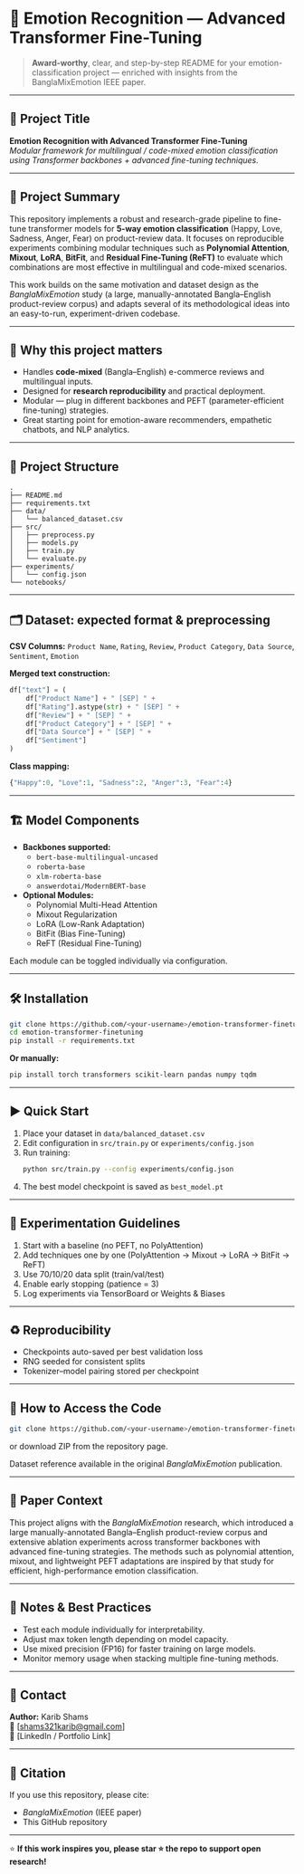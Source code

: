 # 🌟 Emotion Recognition — Advanced Transformer Fine-Tuning

> **Award-worthy**, clear, and step-by-step README for your emotion-classification project — enriched with insights from the BanglaMixEmotion IEEE paper.

---

## 📌 Project Title
**Emotion Recognition with Advanced Transformer Fine-Tuning**  
_Modular framework for multilingual / code-mixed emotion classification using Transformer backbones + advanced fine-tuning techniques._

---

## 🚀 Project Summary
This repository implements a robust and research-grade pipeline to fine-tune transformer models for **5-way emotion classification** (Happy, Love, Sadness, Anger, Fear) on product-review data. It focuses on reproducible experiments combining modular techniques such as **Polynomial Attention**, **Mixout**, **LoRA**, **BitFit**, and **Residual Fine-Tuning (ReFT)** to evaluate which combinations are most effective in multilingual and code-mixed scenarios.  

This work builds on the same motivation and dataset design as the *BanglaMixEmotion* study (a large, manually-annotated Bangla–English product-review corpus) and adapts several of its methodological ideas into an easy-to-run, experiment-driven codebase.

---

## 🎯 Why this project matters
- Handles **code-mixed** (Bangla–English) e-commerce reviews and multilingual inputs.
- Designed for **research reproducibility** and practical deployment.
- Modular — plug in different backbones and PEFT (parameter-efficient fine-tuning) strategies.
- Great starting point for emotion-aware recommenders, empathetic chatbots, and NLP analytics.

---

## 🧩 Project Structure
```
.
├── README.md
├── requirements.txt
├── data/
│   └── balanced_dataset.csv
├── src/
│   ├── preprocess.py
│   ├── models.py
│   ├── train.py
│   └── evaluate.py
├── experiments/
│   └── config.json
└── notebooks/
```
---

## 🗂 Dataset: expected format & preprocessing
**CSV Columns:**
`Product Name`, `Rating`, `Review`, `Product Category`, `Data Source`, `Sentiment`, `Emotion`

**Merged text construction:**
```python
df["text"] = (
    df["Product Name"] + " [SEP] " +
    df["Rating"].astype(str) + " [SEP] " +
    df["Review"] + " [SEP] " +
    df["Product Category"] + " [SEP] " +
    df["Data Source"] + " [SEP] " +
    df["Sentiment"]
)
```
**Class mapping:**
```python
{"Happy":0, "Love":1, "Sadness":2, "Anger":3, "Fear":4}
```

---

## 🏗 Model Components
- **Backbones supported:**
  - `bert-base-multilingual-uncased`
  - `roberta-base`
  - `xlm-roberta-base`
  - `answerdotai/ModernBERT-base`
- **Optional Modules:**
  - Polynomial Multi-Head Attention  
  - Mixout Regularization  
  - LoRA (Low-Rank Adaptation)  
  - BitFit (Bias Fine-Tuning)  
  - ReFT (Residual Fine-Tuning)

Each module can be toggled individually via configuration.

---

## 🛠 Installation
```bash
git clone https://github.com/<your-username>/emotion-transformer-finetuning.git
cd emotion-transformer-finetuning
pip install -r requirements.txt
```

**Or manually:**
```bash
pip install torch transformers scikit-learn pandas numpy tqdm
```

---

## ▶️ Quick Start
1. Place your dataset in `data/balanced_dataset.csv`  
2. Edit configuration in `src/train.py` or `experiments/config.json`
3. Run training:
   ```bash
   python src/train.py --config experiments/config.json
   ```
4. The best model checkpoint is saved as `best_model.pt`

---

## 🔬 Experimentation Guidelines
1. Start with a baseline (no PEFT, no PolyAttention)
2. Add techniques one by one (PolyAttention → Mixout → LoRA → BitFit → ReFT)
3. Use 70/10/20 data split (train/val/test)
4. Enable early stopping (patience = 3)
5. Log experiments via TensorBoard or Weights & Biases

---

## ♻ Reproducibility
- Checkpoints auto-saved per best validation loss
- RNG seeded for consistent splits
- Tokenizer–model pairing stored per checkpoint

---

## 📂 How to Access the Code
```bash
git clone https://github.com/<your-username>/emotion-transformer-finetuning.git
```
or download ZIP from the repository page.

Dataset reference available in the original *BanglaMixEmotion* publication.

---

## 🧭 Paper Context
This project aligns with the *BanglaMixEmotion* research, which introduced a large manually-annotated Bangla–English product-review corpus and extensive ablation experiments across transformer backbones with advanced fine-tuning strategies. The methods such as polynomial attention, mixout, and lightweight PEFT adaptations are inspired by that study for efficient, high-performance emotion classification.

---

## 🧪 Notes & Best Practices
- Test each module individually for interpretability.
- Adjust max token length depending on model capacity.
- Use mixed precision (FP16) for faster training on large models.
- Monitor memory usage when stacking multiple fine-tuning methods.

---

## 💬 Contact
**Author:** Karib Shams  
📧 [shams321karib@gmail.com]  
💼 [LinkedIn / Portfolio Link]

---

## 📝 Citation
If you use this repository, please cite:
- *BanglaMixEmotion* (IEEE paper)
- This GitHub repository

---

⭐ **If this work inspires you, please star ⭐ the repo to support open research!**
